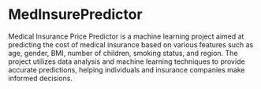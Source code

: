 # MedInsurePredictor
Medical Insurance Price Predictor is a machine learning project aimed at predicting the cost of medical insurance based on various features such as age, gender, BMI, number of children, smoking status, and region. The project utilizes data analysis and machine learning techniques to provide accurate predictions, helping individuals and insurance companies make informed decisions.
